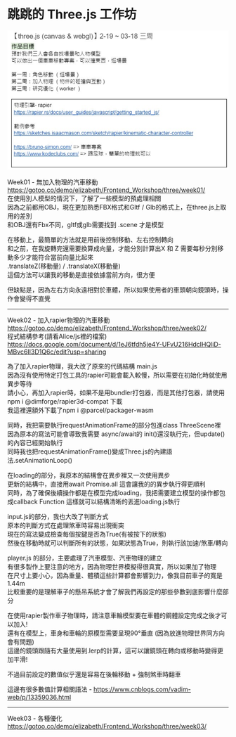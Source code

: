 #  跳跳的 Three.js 工作坊

![工作坊進度圖](workshop.jpg)

Week01 - 無加入物理的汽車移動 <br>
https://gotoo.co/demo/elizabeth/Frontend_Workshop/three/week01/ <br>
在使用別人模型的情況下，了解了一些模型的預處理相關 <br>
因為之前都用OBJ，現在更加熟悉FBX格式和Gltf / Glb的格式上，在three.js上取用的差別 <br>
和OBJ還有Fbx不同，gltf或glb需要找到 .scene 才是模型  <br>

在移動上，最簡單的方法就是用前後控制移動、左右控制轉向 <br>
和之前，在我旋轉完還需要換算成向量，才能分別計算出X 和 Z 需要每秒分別移動多少才能符合當前向量比起來 <br>
.translateZ(移動量) / .translateX(移動量) <br>
這個方法可以讓我的移動是直接依據當前方向，很方便 <br>

但缺點是，因為左右方向永遠相對於車體，所以如果使用者的車頭朝向鏡頭時，操作會變得不直覺 <br>

---

Week02 - 加入rapier物理的汽車移動 <br>
https://gotoo.co/demo/elizabeth/Frontend_Workshop/three/week02/ <br>
程式結構參考(請看Alice/js裡的檔案) <br>
https://docs.google.com/document/d/1eJ6tfdh5je4Y-UFvU216HdclHQliD-MBvc6II3D1Q6c/edit?usp=sharing <br>

為了加入rapier物理，我大改了原來的代碼結構 main.js <br>
因為沒有使用特定打包工具的rapier可能會載入較慢，所以需要在初始化時就使用異步等待 <br>
請小心，再加入rapier時，如果不是用bundler打包器，而是其他打包器，請使用 npm i @dimforge/rapier3d-compat 下載 <br>
我這裡還額外下載了npm i @parcel/packager-wasm <br>

同時，我把需要執行requestAnimationFrame的部分包進class ThreeScene裡 <br>
因為原本的寫法可能會導致我需要 async/await的 init()還沒執行完，但update()的內容已經開始執行 <br>
同時我也把requestAnimationFrame()變成Three.js的內建語法.setAnimationLoop() <br>
        
在loading的部分，我原本的結構會在異步裡又一次使用異步 <br>
更新的結構中，直接用await Promise.all 這會讓我的的異步執行得更順利 <br>
同時，為了確保後續操作都是在模型完成loading，我把需要建立模型的操作都包成callback Function 這樣就可以結構清晰的丟進loading.js執行 <br>

input.js的部分，我也大改了判斷方式 <br>
原本的判斷方式在處理煞車時容易出現衝突  <br>
現在的寫法變成檢查每個按鍵是否為True(有被按下的狀態) <br>
然後在移動時就可以判斷所有的狀態，如果狀態為True，則執行該加速/煞車/轉向  <br>

player.js 的部分，主要處理了汽車模型、汽車物理的建立 <br>
有很多製作上要注意的地方，因為物理世界模擬得很真實，所以如果加了物理 <br>
在尺寸上要小心，因為重量、體積這些計算都會影響到力，像我目前車子的寬是 1.44m <br>
比較重要的是理解車子的懸吊系統才會了解我們再設定的那些參數到底影響什麼部分  <br>

在使用rapier製作車子物理時，請注意車輪模型要在車體的鋼體設定完成之後才可以加入! <br>
還有在模型上，車身和車輪的原模型需要呈現90°垂直 (因為放進物理世界同方向會有問題)  <br>
這邊的鏡頭跟隨有大量使用到.lerp的計算，這可以讓鏡頭在轉向或移動時變得更加平滑! <br>

不過目前設定的數值似乎還是容易在後輪移動 + 強制煞車時翻車 <br>

這邊有很多數值計算相關語法 - https://www.cnblogs.com/vadim-web/p/13359036.html <br>

---

Week03 - 各種優化 <br>
https://gotoo.co/demo/elizabeth/Frontend_Workshop/three/week03/ <br>
